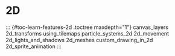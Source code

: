 2D
==

::: {#toc-learn-features-2d .toctree maxdepth="1"}
canvas\_layers 2d\_transforms using\_tilemaps particle\_systems\_2d
2d\_movement 2d\_lights\_and\_shadows 2d\_meshes custom\_drawing\_in\_2d
2d\_sprite\_animation
:::
